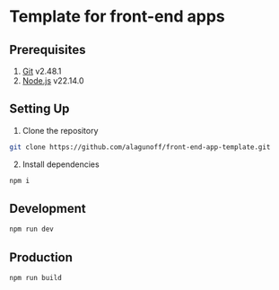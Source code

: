 # Template for front-end apps

## Prerequisites

1. [Git](https://git-scm.com) v2.48.1
2. [Node.js](https://nodejs.org/en) v22.14.0

## Setting Up

1. Clone the repository

```bash
git clone https://github.com/alagunoff/front-end-app-template.git
```

2. Install dependencies

```bash
npm i
```

## Development

```bash
npm run dev
```

## Production

```bash
npm run build
```
